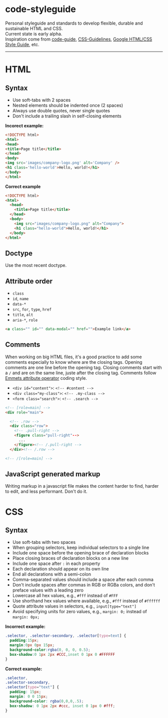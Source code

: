 code-styleguide
===============

Personal styleguide and standards to develop flexible, durable and sustainable HTML and CSS.  
Current state is early alpha.  
Inspiration come from [code-guide](https://github.com/mdo/code-guide), [CSS-Guidelines](https://github.com/csswizardry/CSS-Guidelines), [Google HTML/CSS Style Guide](http://google-styleguide.googlecode.com/svn/trunk/htmlcssguide.xml), etc.

***

# HTML

## Syntax

- Use soft-tabs with 2 spaces
- Nested elements should be indented once (2 spaces)
- Always use double quotes, never single quotes
- Don't include a trailing slash in self-closing elements

**Incorect example:**

```html
<!DOCTYPE html>
<html>
<head>
<title>Page title</title>
</head>
<body>
<img src='images/company-logo.png' alt='Company' />
<h1 class='hello-world'>Hello, world!</h1>
</body>
</html>
```

**Correct example**

```html
<!DOCTYPE html>
<html>
  <head>
    <title>Page title</title>
  </head>
  <body>
    <img src="images/company-logo.png" alt="Company">
    <h1 class="hello-world">Hello, world!</h1>
  </body>
</html>
```

## Doctype

Use the most recent doctype.

## Attribute order

- `class`
- `id`, `name`
- `data-*`
- `src`, `for`, `type`, `href`
- `title`, `alt`
- `aria-*`, `role`

```html
<a class="" id="" data-modal="" href="">Example link</a>
```

## Comments

When working on big HTML files, it's a good practice to add some comments especially to know where are the closing tags.
Opening comments are one line before the opening tag. Closing comments start with a `/` and are on the same line, juste after the closing tag.
Comments follow [Emmets attribute operator](http://docs.emmet.io/abbreviations/syntax/#attribute-operators) coding style.

- `<div id="content">`: `<!-- #content -->`
- `<div class="my-class">`: `<!-- .my-class -->`
- `<form class="search">`: `<!-- .search -->`

```html
<!-- [role=main] -->
<div role="main">

  <!-- .row -->
  <div class="row">
    <!-- .pull-right -->
    <figure class="pull-right"-->
      ...
    </figure><!-- /.pull-right -->
  </div><!-- /.row -->

<!-- /[role=main] -->
```

## JavaScript generated markup

Writing markup in a javascript file makes the content harder to find, harder to edit, and less performant. Don't do it.

# CSS

## Syntax

- Use soft-tabs with two spaces
- When grouping selectors, keep individual selectors to a single line
- Include one space before the opening brace of declaration blocks
- Place closing braces of declaration blocks on a new line
- Include one space after `:` in each property
- Each declaration should appear on its own line
- End all declarations with a semi-colon
- Comma-separated values should include a space after each comma
- Don't include spaces after commas in RGB or RGBa colors, and don't preface values with a leading zero
- Lowercase all hex values, e.g., `#fff` instead of `#FFF`
- Use shorthand hex values where available, e.g., `#fff` instead of `#ffffff`
- Quote attribute values in selectors, e.g., `input[type="text"]`
- Avoid specifying units for zero values, e.g., `margin: 0;` instead of `margin: 0px;`

**Incorrect example:**

```css
.selector, .selector-secondary, .selector[type=text] {
  padding:15px;
  margin:0px 0px 15px;
  background-color:rgba(0, 0, 0, 0.5);
  box-shadow:0 1px 2px #CCC,inset 0 1px 0 #FFFFFF
}
```

**Correct example:**

```css
.selector,
.selector-secondary,
.selector[type="text"] {
  padding: 15px;
  margin: 0 0 15px;
  background-color: rgba(0,0,0,.5);
  box-shadow: 0 1px 2px #ccc, inset 0 1px 0 #fff;
}
```

